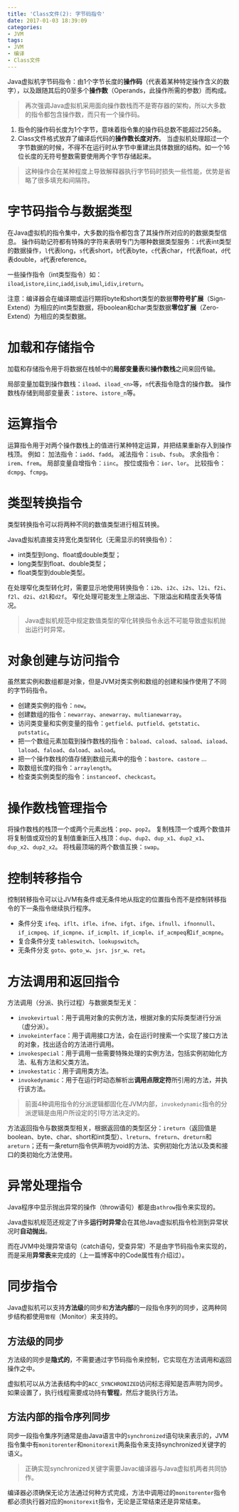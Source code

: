 ```yaml
---
title: 'Class文件(2): 字节码指令'
date: 2017-01-03 18:39:09
categories:
- JVM
tags:
- JVM
- 编译
- Class文件
---
```


Java虚拟机字节码指令：由1个字节长度的**操作码**（代表着某种特定操作含义的数字），以及跟随其后的0至多个**操作数**（Operands，此操作所需的参数）而构成。
> 再次强调Java虚拟机采用面向操作数栈而不是寄存器的架构，所以大多数的指令都包含操作数，而只有一个操作码。

1. 指令的操作码长度为1个字节，意味着指令集的操作码总数不能超过256条。
2. Class文件格式放弃了编译后代码的**操作数长度对齐**。
当虚拟机处理超过一个字节数据的时候，不得不在运行时从字节中重建出具体数据的结构。如一个16位长度的无符号整数需要使用两个字节存储起来。
> 这种操作会在某种程度上导致解释器执行字节码时损失一些性能，优势是省略了很多填充和间隔符。

# 字节码指令与数据类型
在Java虚拟机的指令集中，大多数的指令都包含了其操作所对应的的数据类型信息。
操作码助记符都有特殊的字符来表明专门为哪种数据类型服务：`i`代表int类型的数据操作，`l`代表long，`s`代表short，`b`代表byte，`c`代表char，`f`代表float，`d`代表double，`a`代表reference。

一些操作指令（int类型指令）如：`iload`,`istore`,`iinc`,`iadd`,`isub`,`imul`,`idiv`,`ireturn`。

注意：编译器会在编译期或运行期将byte和short类型的数据**带符号扩展**（Sign-Extend）为相应的int类型数据，将boolean和char类型数据**零位扩展**（Zero-Extend）为相应的类型数据。

# 加载和存储指令
加载和存储指令用于将数据在栈帧中的**局部变量表**和**操作数栈**之间来回传输。

局部变量加载到操作数栈：`iload`、`iload_<n>`等，`n`代表指令隐含的操作数。
操作数栈存储到局部变量表：`istore`、`istore_n`等。

# 运算指令
运算指令用于对两个操作数栈上的值进行某种特定运算，并把结果重新存入到操作栈顶。
例如：
加法指令：`iadd`、`fadd`。
减法指令：`isub`、`fsub`。
求余指令：`irem`、`frem`。
局部变量自增指令：`iinc`。
按位或指令：`ior`、`lor`。
比较指令：`dcmpg`、`fcmpg`。

# 类型转换指令
类型转换指令可以将两种不同的数值类型进行相互转换。

Java虚拟机直接支持宽化类型转化（无需显示的转换指令）：
* int类型到long、float或double类型；
* long类型到float、double类型；
* float类型到double类型。

在处理窄化类型转化时，需要显示地使用转换指令：`i2b`、`i2c`、`i2s`、`l2i`、`f2i`、`f2l`、`d2i`、`d2l`和`d2f`。
窄化处理可能发生上限溢出、下限溢出和精度丢失等情况。
> Java虚拟机规范中规定数值类型的窄化转换指令永远不可能导致虚拟机抛出运行时异常。

# 对象创建与访问指令
虽然累实例和数组都是对象，但是JVM对类实例和数组的创建和操作使用了不同的字节码指令。

* 创建类实例的指令：`new`。
* 创建数组的指令：`newarray`、`anewarray`、`multianewarray`。
* 访问类变量和实例变量的指令：`getfield`、`putfield`、`getstatic`、`putstatic`。
* 把一个数组元素加载到操作数栈的指令：`baload`、`caload`、`saload`、`iaload`、`laload`、`faload`、`daload`、`aaload`。
* 把一个操作数栈的值存储到数组元素中的指令：`bastore`、`castore` ...
* 取数组长度的指令：`arraylength`。
* 检查类实例类型的指令：`instanceof`、`checkcast`。

# 操作数栈管理指令
将操作数栈的栈顶一个或两个元素出栈：`pop`、`pop2`。
复制栈顶一个或两个数值并将复制值或双份的复制值重新压入栈顶：`dup`、`dup2`、`dup_x1`、`dup2_x1`、`dup_x2`、`dup2_x2`。
将栈最顶端的两个数值互换：`swap`。

# 控制转移指令
控制转移指令可以让JVM有条件或无条件地从指定的位置指令而不是控制转移指令的下一条指令继续执行程序。

* 条件分支
`ifeq`、`iflt`、`ifle`、`ifne`、`ifgt`、`ifge`、`ifnull`、`ifnonnull`、`if_icmpeq`、`if_icmpne`、`if_icmplt`、`if_icmple`、`if_acmpeq`和`if_acmpne`。
* 复合条件分支
`tableswitch`、`lookupswitch`。
* 无条件分支
`goto`、`goto_w`、`jsr`、`jsr_w`、`ret`。

# 方法调用和返回指令
方法调用（分派、执行过程）与数据类型无关：
* `invokevirtual`：用于调用对象的实例方法，根据对象的实际类型进行分派（虚分派）。
* `invokeinterface`：用于调用接口方法，会在运行时搜索一个实现了接口方法的对象，找出适合的方法进行调用。
* `invokespecial`：用于调用一些需要特殊处理的实例方法，包括实例初始化方法、私有方法和父类方法。
* `invokestatic`：用于调用类方法。
* `invokedynamic`：用于在运行时动态解析出**调用点限定符**所引用的方法，并执行该方法。
> 前面4种调用指令的分派逻辑都固化在JVM内部，`invokedynamic`指令的分派逻辑是由用户所设定的引导方法决定的。


方法返回指令与数据类型相关，根据返回值的类型区分：`ireturn`（返回值是boolean、byte、char、short和int类型）、`lreturn`、`freturn`、`dreturn`和`areturn`；还有一条return指令供声明为void的方法、实例初始化方法以及类和接口的类初始化方法使用。

# 异常处理指令
Java程序中显示抛出异常的操作（throw语句）都是由`athrow`指令来实现的。

Java虚拟机规范还规定了许多**运行时异常**会在其他Java虚拟机指令检测到异常状况时**自动抛出**。

而在JVM中处理异常语句（catch语句，受查异常）不是由字节码指令来实现的，而是采用**异常表**来完成的（上一篇博客中的Code属性有介绍过）。

# 同步指令
Java虚拟机可以支持**方法级**的同步和**方法内部**的一段指令序列的同步，这两种同步结构都使用`管程`（Monitor）来支持的。

## 方法级的同步
方法级的同步是**隐式的**，不需要通过字节码指令来控制，它实现在方法调用和返回操作之中。

虚拟机可以从方法表结构中的`ACC_SYNCHRONIZED`访问标志得知是否声明为同步。
如果设置了，执行线程需要成功持有**管程**，然后才能执行方法。

## 方法内部的指令序列同步
同步一段指令集序列通常是由Java语言中的`synchronized`语句块来表示的，JVM指令集中有`monitorenter`和`monitorexit`两条指令来支持synchronized关键字的语义。
> 正确实现synchronized关键字需要Javac编译器与Java虚拟机两者共同协作。

编译器必须确保无论方法通过何种方式完成，方法中调用过的`monitorenter`指令都必须执行器对应的`monitorexit`指令，无论是正常结束还是异常结束。

